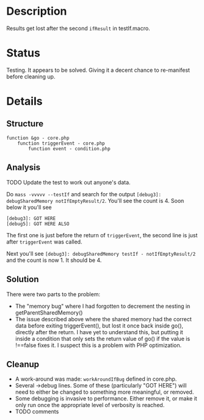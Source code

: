 # Description

Results get lost after the second `ifResult` in testIf.macro. 

# Status

Testing. It appears to be solved. Giving it a decent chance to re-manifest before cleaning up.

# Details

## Structure

    function &go - core.php
        function triggerEvent - core.php
            function event - condition.php
    
## Analysis

TODO Update the test to work out anyone's data.

Do `mass -vvvvv --testIf` and search for the output `[debug3]: debugSharedMemory notIfEmptyResult/2`. You'll see the count is 4. Soon below it you'll see

    [debug3]: GOT HERE                                                                                                                                                                              
    [debug5]: GOT HERE ALSO                                                                                                                                                                         

The first one is just before the return of `triggerEvent`, the second line is just after `triggerEvent` was called.

Next you'll see `[debug3]: debugSharedMemory testIf - notIfEmptyResult/2` and the count is now 1. It should be 4.

## Solution

There were two parts to the problem:

* The "memory bug" where I had forgotten to decrement the nesting in getParentSharedMemory()
* The issue described above where the shared memory had the correct data before exiting triggerEvent(), but lost it once back inside go(), directly after the return. I have yet to understand this, but putting it inside a condition that only sets the return value of go() if the value is !==false fixes it. I suspect this is a problem with PHP optimization.

## Cleanup

* A work-around was made: `workAroundIfBug` defined in core.php.
* Several ->debug lines. Some of these (particularly "GOT HERE") will need to either be changed to something more meaningful, or removed.
* Some debugging is invasive to performance. Either remove it, or make it only run once the appropriate level of verbosity is reached.
* TODO comments